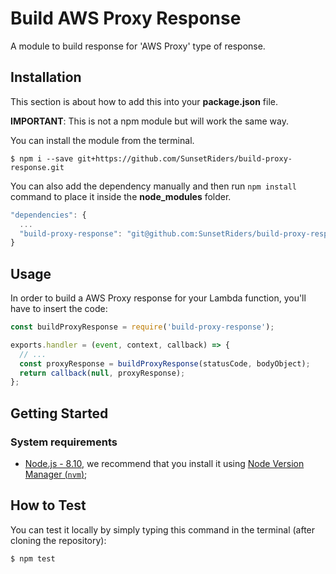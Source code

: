 # Build AWS Proxy Response
A module to build response for 'AWS Proxy' type of response.

## Installation

This section is about how to add this into your **package.json** file.

**IMPORTANT**: This is not a npm module but will work the same way.

You can install the module from the terminal.

```shell-script
$ npm i --save git+https://github.com/SunsetRiders/build-proxy-response.git
```

You can also add the dependency manually and then run ```npm install``` command to place it inside the **node_modules** folder.

```javascript
"dependencies": {
  ...
  "build-proxy-response": "git@github.com:SunsetRiders/build-proxy-response.git"
}
 ```
## Usage

In order to build a AWS Proxy response for your Lambda function, you'll have to insert the code:

```javascript
const buildProxyResponse = require('build-proxy-response');

exports.handler = (event, context, callback) => {
  // ...
  const proxyResponse = buildProxyResponse(statusCode, bodyObject);
  return callback(null, proxyResponse);
};
```

## Getting Started

### System requirements

  - [Node.js - 8.10](https://nodejs.org/en/), we recommend that you install it using
    [Node Version Manager (`nvm`)](https://github.com/creationix/nvm);

## How to Test

You can test it locally by simply typing this command in the terminal (after cloning the repository):

```shell-script
$ npm test
```
